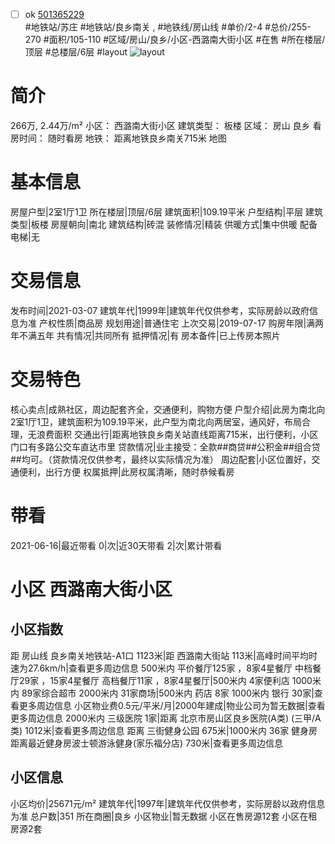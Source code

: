- [ ] ok [501365229](https://bj.5i5j.com/ershoufang/501365229.html)  
 #地铁站/苏庄 #地铁站/良乡南关 ,  #地铁线/房山线
#单价/2-4 #总价/255-270 #面积/105-110   #区域/房山/良乡/小区-西潞南大街小区 #在售 #所在楼层/顶层 #总楼层/6层 #layout 
![layout](http://image2a.5i5j.com/bdir/layout/354922.jpg_P5.jpg) 
# 简介 
 266万,  2.44万/m² 
小区： 西潞南大街小区
建筑类型： 板楼
区域： 房山 良乡
看房时间： 随时看房
地铁： 距离地铁良乡南关715米 地图
# 基本信息 
 房屋户型|2室1厅1卫
所在楼层|顶层/6层
建筑面积|109.19平米
户型结构|平层
建筑类型|板楼
房屋朝向|南北
建筑结构|砖混
装修情况|精装
供暖方式|集中供暖
配备电梯|无
# 交易信息 
 发布时间|2021-03-07
建筑年代|1999年|建筑年代仅供参考，实际房龄以政府信息为准
产权性质|商品房
规划用途|普通住宅
上次交易|2019-07-17
购房年限|满两年不满五年
共有情况|共同所有
抵押情况|有
房本备件|已上传房本照片
# 交易特色 
 核心卖点|成熟社区，周边配套齐全，交通便利，购物方便
户型介绍|此房为南北向2室1厅1卫，建筑面积为109.19平米，此户型为南北向两居室，通风好，布局合理，无浪费面积
交通出行|距离地铁良乡南关站直线距离715米，出行便利，小区门口有多路公交车直达市里
贷款情况|业主接受：全款##商贷##公积金##组合贷##均可。（贷款情况仅供参考，最终以实际情况为准）
周边配套|小区位置好，交通便利，出行方便
权属抵押|此房权属清晰，随时恭候看房
# 带看 
 2021-06-16|最近带看	 0|次|近30天带看	 2|次|累计带看
# 小区 西潞南大街小区
## 小区指数 
 距 房山线 良乡南关地铁站-A1口 1123米|距 西潞南大街站 113米|高峰时间平均时速为27.6km/h|查看更多周边信息
500米内 平价餐厅125家 ，8家4星餐厅
中档餐厅29家 ，15家4星餐厅
高档餐厅11家 ，8家4星餐厅|500米内 4家便利店
1000米内 89家综合超市
2000米内 31家商场|500米内 药店 8家
1000米内 银行 30家|查看更多周边信息
小区物业费0.5元/平米/月|2000年建成|物业公司为暂无数据|查看更多周边信息
2000米内 三级医院 1家|距离 北京市房山区良乡医院(A类) (三甲/A类) 1012米|查看更多周边信息
距离 三街健身公园 675米|1000米内 36家 健身房
距离最近健身房波士顿游泳健身(家乐福分店) 730米|查看更多周边信息
## 小区信息 
 小区均价|25671元/m²
建筑年代|1997年|建筑年代仅供参考，实际房龄以政府信息为准
总户数|351
所在商圈|良乡
小区物业|暂无数据
小区在售房源12套
小区在租房源2套
